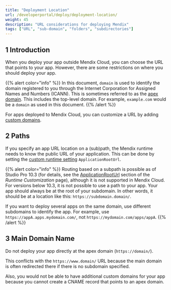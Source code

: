 ```yaml
---
title: "Deployment Location"
url: /developerportal/deploy/deployment-location/
weight: 45
description: "URL considerations for deploying Mendix"
tags: ["URL", "sub-domain", "folders", "subdirectories"]
---
```


## 1 Introduction

When you deploy your app outside Mendix Cloud, you can choose the URL that points to your app. However, there are some restrictions on where you should deploy your app.

{{% alert color="info" %}}
In this document, `domain` is used to identify the domain registered to you through the Internet Corporation for Assigned Names and Numbers (ICANN). This is sometimes referred to as the [apex domain](https://docs.github.com/en/pages/configuring-a-custom-domain-for-your-github-pages-site/about-custom-domains-and-github-pages#using-an-apex-domain-for-your-github-pages-site). This includes the top-level domain. For example, `example.com` would be a `domain` as used in this document.
{{% /alert %}}

For apps deployed to Mendix Cloud, you can customize a URL by adding [custom domains](/developerportal/deploy/custom-domains/).

## 2 Paths

If you specify an app URL location on a (sub)path, the Mendix runtime needs to know the public URL of your application. This can be done by setting the [custom runtime setting](/refguide/custom-settings/#applicationrooturl-section) `ApplicationRootUrl`.

{{% alert color="info" %}}
Routing based on a subpath is possible as of Studio Pro 10.3 (for details, see the [ApplicationRootUrl](/refguide/custom-settings/#applicationrooturl-section) section of the *Runtime Customization* page), although it is not supported in Mendix Cloud. For versions below 10.3, it is not possible to use a path to your app. Your app should always be at the root of your subdomain. In other words, it should be at a location like this: `https://subdomain.domain/`.

If you want to deploy several apps on the same domain, use different subdomains to identify the app. For example, use `https://appA.apps.mydomain.com/`, not `https://mydomain.com/apps/appA`.
{{% /alert %}}

## 3 Main Domain Name

Do not deploy your app directly at the apex domain (`https://domain/`).

This conflicts with the `https://www.domain/` URL because the main domain is often redirected there if there is no subdomain specified.

Also, you would not be able to have additional custom domains for your app because you cannot create a CNAME record that points to an apex domain.
